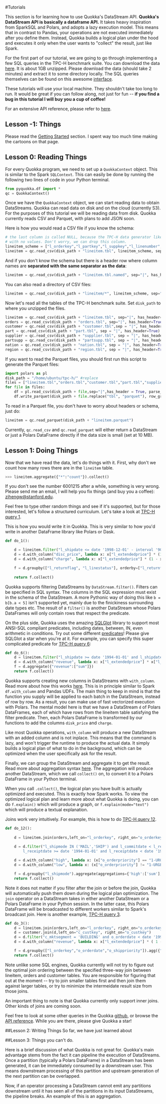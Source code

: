 #Tutorials

This section is for learning how to use Quokka's DataStream API. **Quokka's DataStream API is basically a dataframe API.** It takes heavy inspiration from SparkSQL and Polars, and adopts a lazy execution model. This means that in contrast to Pandas, your operations are not executed immediately after you define them. Instead, Quokka builds a logical plan under the hood and executes it only when the user wants to "collect" the result, just like Spark. 

For the first part of our tutorial, we are going to go through implementing a few SQL queries in the TPC-H benchmark suite. You can download the data [here](https://drive.google.com/file/d/19hgYxZ4u28Cxe0s616Q3yAfkuRdQlmvO/view?usp=sharing). It is about 1GB unzipped. Please download the data (should take 2 minutes) and extract it to some directory locally. The SQL queries themselves can be found on this awesome [interface](https://umbra-db.com/interface/).

These tutorials will use your local machine. They shouldn't take too long to run. It would be great if you can follow along, not just for fun -- **if you find a bug in this tutorial I will buy you a cup of coffee!**

For an extensive API reference, please refer to [here](datastream.md).

## Lesson -1: Things

Please read the [Getting Started](started.md) section. I spent way too much time making the cartoons on that page.

## Lesson 0: Reading Things

For every Quokka program, we need to set up a `QuokkaContext` object. This is similar to the Spark `SQLContext`. This can easily be done by running the following two lines of code in your Python terminal.

~~~python
from pyquokka.df import * 
qc = QuokkaContext()
~~~

Once we have the `QuokkaContext` object, we can start reading data to obtain DataStreams. Quokka can read data on disk and on the cloud (currently S3). For the purposes of this tutorial we will be reading data from disk. Quokka currently reads CSV and Parquet, with plans to add JSON soon. 

Here is how you would read a CSV file if you know the schema:

~~~python
# the last column is called NULL, because the TPC-H data generator likes to put a | at the end of each row, making it appear as if there is a final column
# with no values. Don't worry, we can drop this column. 
lineitem_scheme = ["l_orderkey","l_partkey","l_suppkey","l_linenumber","l_quantity","l_extendedprice", "l_discount","l_tax","l_returnflag","l_linestatus","l_shipdate","l_commitdate","l_receiptdate","l_shipinstruct","l_shipmode","l_comment", "null"]
lineitem = qc.read_csv(disk_path + "lineitem.tbl", lineitem_scheme, sep="|")
~~~

And if you don't know the schema but there is a header row where column names are **separated with the same separator as the data**:

~~~python
lineitem = qc.read_csv(disk_path + "lineitem.tbl.named", sep="|", has_header=True)
~~~

You can also read a directory of CSV files:

~~~python
lineitem = qc.read_csv(disk_path + "lineitem/*", lineitem_scheme, sep="|", has_header = True)
~~~

Now let's read all the tables of the TPC-H benchmark suite. Set `disk_path` to where you unzipped the files.
~~~python
lineitem = qc.read_csv(disk_path + "lineitem.tbl", sep="|", has_header=True)
orders = qc.read_csv(disk_path + "orders.tbl", sep="|", has_header=True)
customer = qc.read_csv(disk_path + "customer.tbl",sep = "|", has_header=True)
part = qc.read_csv(disk_path + "part.tbl", sep = "|", has_header=True)
supplier = qc.read_csv(disk_path + "supplier.tbl", sep = "|", has_header=True)
partsupp = qc.read_csv(disk_path + "partsupp.tbl", sep = "|", has_header=True)
nation = qc.read_csv(disk_path + "nation.tbl", sep = "|", has_header=True)
region = qc.read_csv(disk_path + "region.tbl", sep = "|", has_header=True)
~~~

If you want to read the Parquet files, you should first run this script to generate the Parquet files:
~~~python
import polars as pl
disk_path = "/home/ubuntu/tpc-h/" #replace
files = ["lineitem.tbl","orders.tbl","customer.tbl","part.tbl","supplier.tbl","partsupp.tbl","nation.tbl","region.tbl"]
for file in files:
    df = pl.read_csv(disk_path + file,sep="|",has_header = True, parse_dates = True).drop("null")
    df.write_parquet(disk_path + file.replace("tbl", "parquet"), row_group_size=100000)
~~~

To read in a Parquet file, you don't have to worry about headers or schema, just do:
~~~python
lineitem = qc.read_parquet(disk_path + "lineitem.parquet")
~~~

Currently, `qc.read_csv` and `qc.read_parquet` will either return a DataStream or just a Polars DataFrame directly if the data size is small (set at 10 MB).

## Lesson 1: Doing Things

Now that we have read the data, let's do things with it. First, why don't we count how many rows there are in the `lineitem` table.

~~~python
>>> lineitem.aggregate({"*":"count"}).collect()
~~~

If you don't see the number 6001215 after a while, something is very wrong. Please send me an email, I will help you fix things (and buy you a coffee): zihengw@stanford.edu.

Feel free to type other random things and see if it's supported, but for those interested, let's follow a structured curriculum. Let's take a look at [TPC-H query 1](https://github.com/dragansah/tpch-dbgen/blob/master/tpch-queries/1.sql).

This is how you would write it in Quokka. This is very similar to how you'd write in another DataFrame library like Polars or Dask.

~~~python
def do_1():

    d = lineitem.filter("l_shipdate <= date '1998-12-01' - interval '90' day")
    d = d.with_column("disc_price", lambda x: x["l_extendedprice"] * (1 - x["l_discount"]), required_columns ={"l_extendedprice", "l_discount"})
    d = d.with_column("charge", lambda x: x["l_extendedprice"] * (1 - x["l_discount"]) * (1 + x["l_tax"]), required_columns={"l_extendedprice", "l_discount", "l_tax"})

    f = d.groupby(["l_returnflag", "l_linestatus"], orderby=["l_returnflag","l_linestatus"]).agg({"l_quantity":["sum","avg"], "l_extendedprice":["sum","avg"], "disc_price":"sum", "charge":"sum", "l_discount":"avg","*":"count"})
        
    return f.collect()
~~~

Quokka supports filtering DataStreams by `DataStream.filter()`. Filters can be specified in SQL syntax. The columns in the SQL expression must exist in the schema of the DataStream. A more Pythonic way of doing this like `b = b[b.a < 5]` isn't supported yet, mainly due to the finickiness surrounding date types etc. The result of a `filter()` is another DataStream whose Polars DataFrames will only contain rows that respect the predicate.

On the plus side, Quokka uses the amazing [SQLGlot](https://github.com/tobymao/sqlglot) library to support most ANSI-SQL compliant predicates, including dates, between, IN, even arithmetic in conditions. Try out some different [predicates](datastream.md#filter)! Please give SQLGlot a star when you're at it. For example, you can specify this super complicated predicate for [TPC-H query 6](https://github.com/dragansah/tpch-dbgen/blob/master/tpch-queries/6.sql):

~~~python
def do_6():
    d = lineitem.filter("l_shipdate >= date '1994-01-01' and l_shipdate < date '1994-01-01' + interval '1' year and l_discount between 0.06 - 0.01 and 0.06 + 0.01 and l_quantity < 24")
    d = d.with_column("revenue", lambda x: x["l_extendedprice"] * x["l_discount"], required_columns={"l_extendedprice", "l_discount"})
    f = d.aggregate({"revenue":["sum"]})
    return f.collect()
~~~

Quokka supports creating new columns in DataStreams with `with_column`. Read more about how this works [here](datastream.md#with_column). This is in principle similar to Spark `df.with_column` and Pandas UDFs. The main thing to keep in mind is that the function you supply will be applied to each batch in the DataStream, instead of row by row. As a result, you can make use of fast vectorized execution with Polars. The mental model here is that we have a DataStream `d` of Polars DataFrames, each of which have rows from the lineitem table satisfying the filter predicate. Then, each Polars DataFrame is transformed by our functions to add the columns `disk_price` and `charge`. 

Like most Quokka operations, `with_column` will produce a new DataStream with an added column and is not inplace. This means that the command is lazy, and won't trigger the runtime to produce the actual data. It simply builds a logical plan of what to do in the background, which can be optimized when the user specifically ask for the result.

Finally, we can group the DataStream and aggregate it to get the result. Read more about aggregation syntax [here](datastream.md#agg). The aggregation will produce another DataStream, which we call `collect()` on, to convert it to a Polars DataFrame in your Python terminal.

When you call `.collect()`, the logical plan you have built is actually optimized and executed. This is exactly how Spark works. To view the optimized logical plan and learn more about what Quokka is doing, you can do `f.explain()` which will produce a graph, or `f.explain(mode="text")` which will produce a textual explanation.

Joins work very intuitively. For example, this is how to do [TPC-H query 12](https://github.com/dragansah/tpch-dbgen/blob/master/tpch-queries/12.sql).
~~~python
def do_12():
    
    d = lineitem.join(orders,left_on="l_orderkey", right_on="o_orderkey")
    
    d = d.filter("l_shipmode IN ('MAIL','SHIP') and l_commitdate < l_receiptdate and l_shipdate < l_commitdate and \
        l_receiptdate >= date '1994-01-01' and l_receiptdate < date '1995-01-01'")

    d = d.with_column("high", lambda x: (x["o_orderpriority"] == "1-URGENT") | (x["o_orderpriority"] == "2-HIGH"), required_columns={"o_orderpriority"})
    d = d.with_column("low", lambda x: (x["o_orderpriority"] != "1-URGENT") & (x["o_orderpriority"] != "2-HIGH"), required_columns={"o_orderpriority"})

    f = d.groupby("l_shipmode").aggregate(aggregations={'high':['sum'], 'low':['sum']})
    return f.collect()
~~~

Note it does not matter if you filter after the join or before the join, Quokka will automatically push them down during the logical plan optimization. The `join` operator on a DataStream takes in either another DataStream or a Polars DataFrame in your Python session. In the latter case, this Polars DataFrame will be broadcasted to different workers similar to Spark's broadcast join. Here is another example, [TPC-H query 3](https://github.com/dragansah/tpch-dbgen/blob/master/tpch-queries/3.sql).

~~~python
def do_3():
    d = lineitem.join(orders,left_on="l_orderkey", right_on="o_orderkey")
    d = customer.join(d,left_on="c_custkey", right_on="o_custkey")
    d = d.filter("c_mktsegment = 'BUILDING' and o_orderdate < date '1995-03-15' and l_shipdate > date '1995-03-15'")
    d = d.with_column("revenue", lambda x: x["l_extendedprice"] * ( 1 - x["l_discount"]) , required_columns={"l_extendedprice", "l_discount"})

    f = d.groupby(["l_orderkey","o_orderdate","o_shippriority"]).agg({"revenue":["sum"]})
    return f.collect()
~~~

Note unlike some SQL engines, Quokka currently will not try to figure out the optimal join ordering between the specified three-way join between lineitem, orders and customer tables. You are responsible for figuring that out at the moment -- try to join smaller tables first and then join them against larger tables, or try to minimize the intermeidate result size from those joins.

An important thing to note is that Quokka currently only support inner joins. Other kinds of joins are coming soon.

Feel free to look at some other queries in the Quokka [github](https://github.com/marsupialtail/quokka/tree/master/apps), or browse the [API reference](datastream.md). While you are there, please give Quokka a star!

##Lesson 2: Writing Things
So far, we have just learned about 

##Lesson 3: Things you can't do.

Here is a brief discussion of what Quokka is not great for. Quokka's main advantage stems from the fact it can pipeline the execution of DataStreams. Once a partition (typically a Polars DataFrame) in a DataStream has been generated, it can be immediately consumed by a downstream user. This means downstream processing of this partition and upstream generation of the next partition can be overlapped. 

Now, if an operator processing a DataStream cannot emit any partitions downstream until it has seen all of the partitions in its input DataStreams, the pipeline breaks. An example of this is an aggregation.